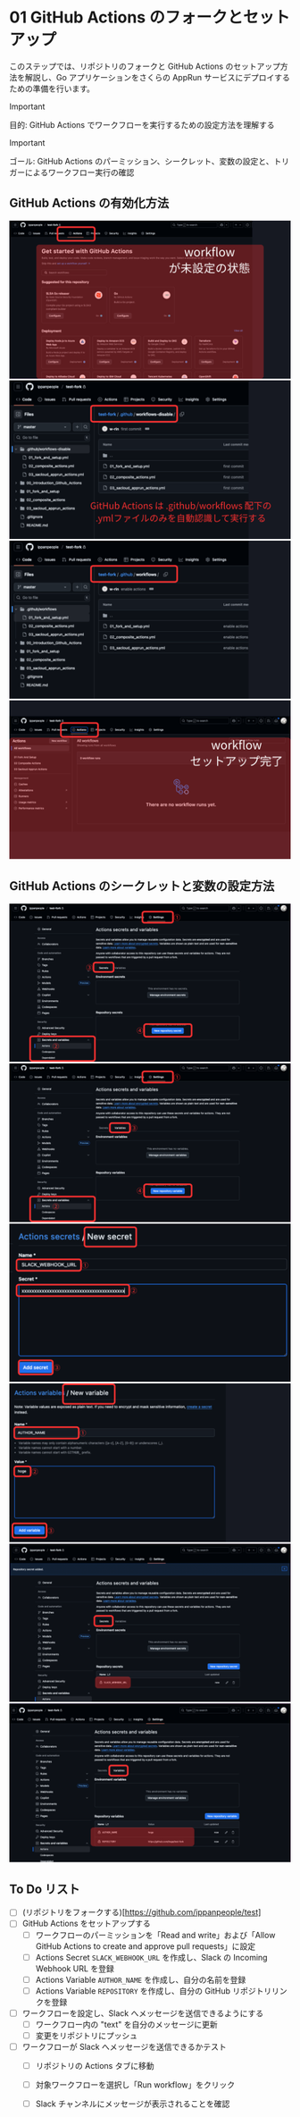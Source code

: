 # 01 GitHub Actions のフォークとセットアップ
このステップでは、リポジトリのフォークと GitHub Actions のセットアップ方法を解説し、Go アプリケーションをさくらの AppRun サービスにデプロイするための準備を行います。

> [!IMPORTANT]
> 目的: GitHub Actions でワークフローを実行するための設定方法を理解する

> [!IMPORTANT]
> ゴール: GitHub Actions のパーミッション、シークレット、変数の設定と、トリガーによるワークフロー実行の確認

## GitHub Actions の有効化方法
![GitHub Actions Workflow 無効化時の画面](workflow-disable.png)
![なぜワークフローが無効化されているのか](why-workflow-disable.png)
![ワークフローを有効化する方法](modify-to-enable.png)
![有効化後の状態](workflow-enabled.png)

## GitHub Actions のシークレットと変数の設定方法
![GitHub Actions Secrets 設定画面](new-secret.png)
![GitHub Actions Variables 設定画面](new-variable.png)
![Secrets の具体的な設定例](set-secret.png)
![Variables の具体的な設定例](set-variable.png)
![Secrets 設定後の確認画面](varify-secret.png)
![Variables 設定後の確認画面](varify-variables.png)

## To Do リスト
- [ ] (リポジトリをフォークする)[https://github.com/ippanpeople/test]
- [ ] GitHub Actions をセットアップする
    - [ ] ワークフローのパーミッションを「Read and write」および「Allow GitHub Actions to create and approve pull requests」に設定
    - [ ] Actions Secret `SLACK_WEBHOOK_URL` を作成し、Slack の Incoming Webhook URL を登録
    - [ ] Actions Variable `AUTHOR_NAME` を作成し、自分の名前を登録
    - [ ] Actions Variable `REPOSITORY` を作成し、自分の GitHub リポジトリリンクを登録
- [ ] ワークフローを設定し、Slack へメッセージを送信できるようにする
    - [ ] ワークフロー内の "text" を自分のメッセージに更新
    - [ ] 変更をリポジトリにプッシュ
- [ ] ワークフローが Slack へメッセージを送信できるかテスト
    - [ ] リポジトリの Actions タブに移動
    - [ ] 対象ワークフローを選択し「Run workflow」をクリック
    - [ ] Slack チャンネルにメッセージが表示されることを確認


